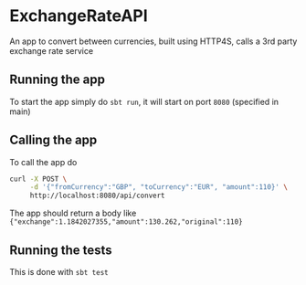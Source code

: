 # ExchangeRateAPI

An app to convert between currencies, built using HTTP4S, calls a 3rd party exchange rate service

## Running the app

To start the app simply do `sbt run`, it will start on port `8080` (specified in main)

## Calling the app

To call the app do 

```bash
curl -X POST \
     -d '{"fromCurrency":"GBP", "toCurrency":"EUR", "amount":110}' \
     http://localhost:8080/api/convert
```

The app should return a body like
```{"exchange":1.1842027355,"amount":130.262,"original":110}```

## Running the tests

This is done with `sbt test`

